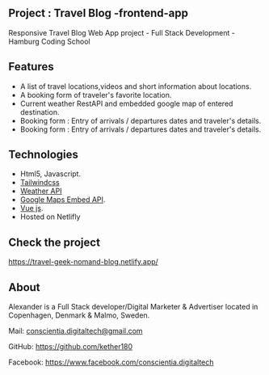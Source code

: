 ##  Project : Travel Blog -frontend-app

Responsive Travel Blog Web App project  - Full Stack Development - Hamburg Coding School 

## Features
* A list of travel locations,videos and short information about locations.
* A booking form of traveler's favorite location.
* Current weather RestAPI and embedded google map of entered destination.
* Booking form : Entry of arrivals / departures dates and traveler's details.
* Booking form : Entry of arrivals / departures dates and traveler's details.

## Technologies

 * Html5, Javascript.
* [Tailwindcss](https://tailwindcss.com/")
* [Weather API](https://openweathermap.org/api "Weather API documentation")
* [Google Maps Embed API](https://developers.google.com/maps/documentation/embed/get-started "Google Maps Embed API documentation").
* [Vue js](https://vuejs.org/").
*  Hosted on Netlifly

 
## Check the project

https://travel-geek-nomand-blog.netlify.app/

## About

Alexander is a Full Stack developer/Digital Marketer & Advertiser located in Copenhagen, Denmark & Malmo, Sweden.

Mail: conscientia.digitaltech@gmail.com

GitHub: https://github.com/kether180

Facebook: https://www.facebook.com/conscientia.digitaltech
